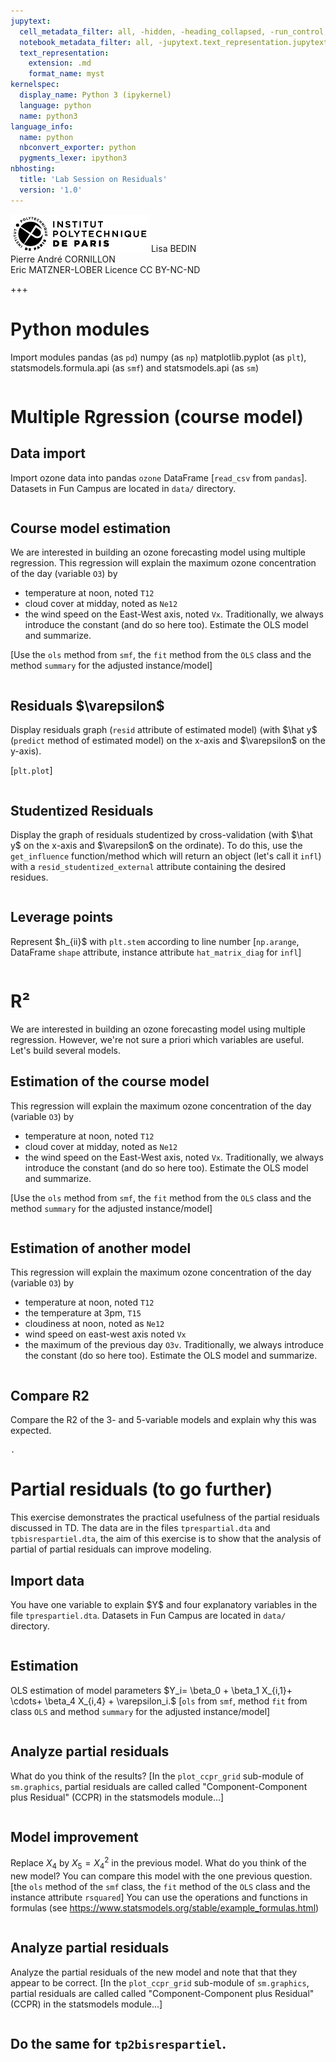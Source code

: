```yaml
---
jupytext:
  cell_metadata_filter: all, -hidden, -heading_collapsed, -run_control, -trusted
  notebook_metadata_filter: all, -jupytext.text_representation.jupytext_version, -jupytext.text_representation.format_version, -language_info.version, -language_info.codemirror_mode.version, -language_info.codemirror_mode, -language_info.file_extension, -language_info.mimetype, -toc
  text_representation:
    extension: .md
    format_name: myst
kernelspec:
  display_name: Python 3 (ipykernel)
  language: python
  name: python3
language_info:
  name: python
  nbconvert_exporter: python
  pygments_lexer: ipython3
nbhosting:
  title: 'Lab Session on Residuals'
  version: '1.0'
---
```


<div class="licence">
<span><img src="media/logo_IPParis.png" /></span>
<span>Lisa BEDIN<br />Pierre André CORNILLON<br />Eric MATZNER-LOBER</span>
<span>Licence CC BY-NC-ND</span>
</div>

+++

# Python modules
Import modules pandas (as `pd`) numpy (as `np`)
matplotlib.pyplot (as `plt`), statsmodels.formula.api (as `smf`)
and statsmodels.api (as `sm`)


```{code-cell} python

```

# Multiple Rgression (course model)

## Data import
Import ozone data into pandas `ozone` DataFrame
\[`read_csv` from `pandas`\]. Datasets in Fun Campus are located in `data/` directory.


```{code-cell} python

```

## Course model estimation
We are interested in building an ozone forecasting model using 
multiple regression. This regression will explain
the maximum ozone concentration of the day (variable `O3`) by 
- temperature at noon, noted `T12`
- cloud cover at midday, noted as `Ne12`
- the wind speed on the East-West axis, noted `Vx`.
Traditionally, we always introduce the constant (and do so here too).
Estimate the OLS model and summarize.

\[Use the `ols` method from `smf`, the `fit` method from the `OLS` class and the 
method `summary` for the adjusted instance/model\]


```{code-cell} python

```

## Residuals \$\varepsilon\$
Display residuals graph (`resid` attribute of estimated model)
(with \$\hat y\$  (`predict` method of estimated model) on the x-axis and \$\varepsilon\$ on the y-axis).

\[`plt.plot`\]


```{code-cell} python

```

## Studentized Residuals
Display the graph of residuals studentized by cross-validation (with \$\hat y\$ on the x-axis and 
\$\varepsilon\$ on the ordinate). To do this, use the `get_influence` function/method 
which will return an object (let's call it `infl`) with a `resid_studentized_external` attribute containing the desired residues.


```{code-cell} python

```

## Leverage points
Represent \$h_{ii}\$ with `plt.stem` according to line number
\[`np.arange`, DataFrame `shape` attribute, instance attribute 
`hat_matrix_diag` for `infl`\]


```{code-cell} python

```

# R²
We are interested in building an ozone forecasting model using 
multiple regression. However, we're not sure a priori
which variables are useful. Let's build several models.

## Estimation of the course model
This regression will explain
the maximum ozone concentration of the day (variable `O3`) by 
- temperature at noon, noted `T12`
- cloud cover at midday, noted as `Ne12`
- the wind speed on the East-West axis, noted `Vx`.
Traditionally, we always introduce the constant (and do so here too).
Estimate the OLS model and summarize.

\[Use the `ols` method from `smf`, the `fit` method from the `OLS` class and the 
method `summary` for the adjusted instance/model\]


```{code-cell} python

```

## Estimation of another model
This regression will explain
the maximum ozone concentration of the day (variable `O3`) by 
- temperature at noon, noted `T12`
- the temperature at 3pm, `T15`
- cloudiness at noon, noted as `Ne12`
- wind speed on east-west axis noted `Vx`
- the maximum of the previous day `O3v`.
Traditionally, we always introduce the constant (do so here too).
Estimate the OLS model and summarize.


```{code-cell} python

```

## Compare R2
Compare the R2 of the 3- and 5-variable models 
and explain why this was expected.


```{code-cell} python
.
```

# Partial residuals (to go further)
This exercise demonstrates the practical usefulness of the partial residuals discussed in TD.
The data are in the files `tprespartial.dta` and
`tpbisrespartiel.dta`, the aim of this exercise is to show that the analysis of partial
of partial residuals can improve modeling.

## Import data
You have one variable to explain \$Y\$
and four explanatory variables in the file `tprespartiel.dta`. Datasets in Fun Campus are located in `data/` directory.


```{code-cell} python

```

## Estimation
OLS estimation of model parameters \$Y_i= \beta_0 + \beta_1 X_{i,1}+ \cdots+
\beta_4 X_{i,4} + \varepsilon_i.\$
\[`ols` from `smf`, method `fit` from class `OLS` and 
method `summary` for the adjusted instance/model\]


```{code-cell} python

```

## Analyze partial residuals
What do you think of the results?
\[In the `plot_ccpr_grid` sub-module of `sm.graphics`, partial residuals are called
called "Component-Component plus Residual"
(CCPR) in the statsmodels module...\]


```{code-cell} python

```

## Model improvement 
Replace $X_4$ by $X_5=X_4^2$ in the previous model. What do you think of
  the new model? You can compare this model with the one
  previous question.
\[the `ols` method of the `smf` class, the `fit` method of the `OLS` class and the 
 instance attribute `rsquared`\]
You can use the
operations and functions in formulas
(see https://www.statsmodels.org/stable/example_formulas.html)


```{code-cell} python

```

## Analyze partial residuals
Analyze the partial residuals of the new model and note that
that they appear to be correct.
\[In the `plot_ccpr_grid` sub-module of `sm.graphics`, partial residuals are called
called "Component-Component plus Residual"
(CCPR) in the statsmodels module...\]


```{code-cell} python

```

## Do the same for `tp2bisrespartiel`.


```{code-cell} python

```
